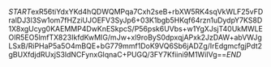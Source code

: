 $START$exR56tiYdxYKd4hQDWQMPqa7Cxh2seB+rbXW5RK4sqVkWLF25vFDralDJ3l3Sw1om7fHZziUJOEFV3SyJp6+03K1bgb5HKqf64rzn1uDydpY7KS8D1X8xgUcyg0KAEMMP4DwKnESkpcS/P56psk6UVbs+w1YgXJsjT40UkMWLEOIR5EO5lmfTX823IkfdKwMIG/mJw+xl9roByS0dpxqjAPxk2JzDAW+abVWJgLSxB/RiPHaP5a5O4mBQE+bG779mmf1DoK9VQ6Sb6jADZg/IrEdgmcfgjPdt2gBUXfdjdRUxjS3ldNCFynxGlqnaC+PUGQ/3FY7Kfiini9M1WiIVg==$END$